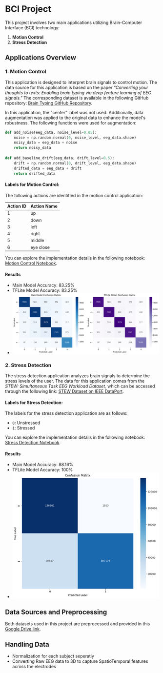 # BCI Project

This project involves two main applications utilizing Brain-Computer Interface (BCI) technology:

1. **Motion Control**
2. **Stress Detection**

## Applications Overview

### 1. Motion Control
This application is designed to interpret brain signals to control motion. The data source for this application is based on the paper *"Converting your thoughts to texts: Enabling brain typing via deep feature learning of EEG signals."* The corresponding dataset is available in the following GitHub repository: [Brain Typing GitHub Repository](https://github.com/xiangzhang1015/Brain_typing?tab=readme-ov-file).

In this application, the "center" label was not used. Additionally, data augmentation was applied to the original data to enhance the model's robustness. The following functions were used for augmentation:

```python
def add_noise(eeg_data, noise_level=0.05):
    noise = np.random.normal(0, noise_level, eeg_data.shape)
    noisy_data = eeg_data + noise
    return noisy_data

def add_baseline_drift(eeg_data, drift_level=0.5):
    drift = np.random.normal(0, drift_level, eeg_data.shape)
    drifted_data = eeg_data + drift
    return drifted_data
```
#### Labels for Motion Control:
The following actions are identified in the motion control application:

| Action ID | Action Name   |
|-----------|---------------|
| 1         | up            |
| 2         | down          |
| 3         | left          |
| 4         | right         |
| 5         | middle        |
| 6         | eye close     |

You can explore the implementation details in the following notebook: [Motion Control Notebook](https://github.com/NeuroSafe-Drive/NeuroSafe-Drive-System/blob/Brain-computer-Interface/motion.ipynb).

#### Results 
- Main Model Accuracy: 83.25%
- TFLite Model Accuracy: 83.25%
- ![alt text](motion_confusionmatrix.png)
### 2. Stress Detection
The stress detection application analyzes brain signals to determine the stress levels of the user. The data for this application comes from the *STEW: Simultaneous Task EEG Workload Dataset,* which can be accessed through the following link: [STEW Dataset on IEEE DataPort](https://ieee-dataport.org/open-access/stew-simultaneous-task-eeg-workload-dataset).

#### Labels for Stress Detection:
The labels for the stress detection application are as follows:

- `0`: Unstressed
- `1`: Stressed

You can explore the implementation details in the following notebook: [Stress Detection Notebook](https://github.com/NeuroSafe-Drive/NeuroSafe-Drive-System/blob/Brain-computer-Interface/stress.ipynb).

#### Results 
- Main Model Accuracy: 88.16%
- TFLite Model Accuracy: 100%
- ![alt text](stress_confusionmatrix.png)

## Data Sources and Preprocessing

Both datasets used in this project are preprocessed and provided in this [Google Drive link](https://drive.google.com/drive/folders/1d4sSMIGzQq_d-SoNrowMDIJ8cjvrVDNM).

## Handling Data 
- Normalization for each subject seperatly 
- Converting Raw EEG data to 3D to capture SpatioTemporal features across the electrodes 

